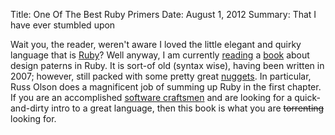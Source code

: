 Title: One Of The Best Ruby Primers
Date: August 1, 2012
Summary: That I have ever stumbled upon

Wait you, the reader, weren't aware I loved the little elegant and
quirky language that is [Ruby][1]? Well anyway, I am currently [reading][2]
a [book][3] about design paterns in Ruby. It is sort-of old (syntax wise), having been
written in 2007; however, still packed with some pretty great
[nuggets][4]. In particular, Russ Olson does a magnificent job of
summing up Ruby in the first chapter. If you are an accomplished [software
craftsmen][5] and are looking for a quick-and-dirty intro to a great
language, then this book is what you are <strike>torrenting</strike> looking for.

[1]: /about
[2]: https://github.com/bradendouglass/gollum-wiki-pages/blob/master/ReadingList.markdown
[3]: http://www.amazon.com/Design-Patterns-Ruby-Russ-Olsen/dp/0321490452/ref=sr_1_1?ie=UTF8&qid=1343843967&sr=8-1&keywords=design+patterns+in+ruby
[4]: http://youtu.be/-JFfN5pKzFU
[5]: https://en.wikipedia.org/wiki/Software_Craftsmanship
